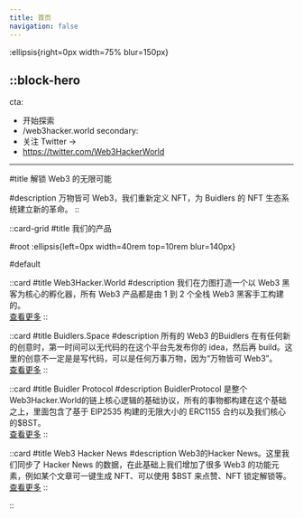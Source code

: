 ```yaml
---
title: 首页
navigation: false
---
```


:ellipsis{right=0px width=75% blur=150px}

::block-hero
---
cta:
  - 开始探索
  - /web3hacker.world
secondary:
  - 关注 Twitter  →
  - https://twitter.com/Web3HackerWorld
---

#title
解锁 Web3 的无限可能

#description
万物皆可 Web3，我们重新定义 NFT，为 Buidlers 的 NFT 生态系统建立新的革命。
::

::card-grid
#title
我们的产品

#root
:ellipsis{left=0px width=40rem top=10rem blur=140px}

#default

  ::card
  #title
  Web3Hacker.World
  #description
  我们在力图打造一个以 Web3 黑客为核心的孵化器，所有 Web3 产品都是由 1 到 2 个全栈 Web3 黑客手工构建的。
  <br />
  [查看更多](/web3hacker.world)
  ::

  ::card
  #title
  Buidlers.Space
  #description
  所有的 Web3 的Buidlers 在有任何新的创意时，第一时间可以无代码的在这个平台先发布你的 idea，然后再 build。这里的创意不一定是是写代码，可以是任何万事万物，因为“万物皆可 Web3”。
  <br />
  [查看更多](/buidlers.space)
  ::

  ::card
  #title
  Buidler Protocol
  #description
  BuidlerProtocol 是整个 Web3Hacker.World的链上核心逻辑的基础协议，所有的事物都构建在这个基础之上，里面包含了基于 EIP2535 构建的无限大小的 ERC1155 合约以及我们核心的$BST。
  <br />
  [查看更多](/buidlers.space/buidler-protocol)
  ::

  ::card
  #title
  Web3 Hacker News
  #description
  Web3的Hacker News。这里我们同步了 Hacker News 的数据，在此基础上我们增加了很多 Web3 的功能元素，例如某个文章可一键生成 NFT、可以使用 $BST 来点赞、NFT 锁定解锁等。
  <br />
  [查看更多](/web3hackernews)
  ::

::
